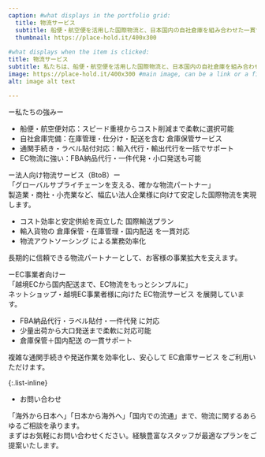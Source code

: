 ```yaml
---
caption: #what displays in the portfolio grid:
  title: 物流サービス
  subtitle: 船便・航空便を活用した国際物流と、日本国内の自社倉庫を組み合わせた一貫サービス
  thumbnail: https://place-hold.it/400x300
  
#what displays when the item is clicked:
title: 物流サービス
subtitle: 私たちは、船便・航空便を活用した国際物流と、日本国内の自社倉庫を組み合わせた一貫サービスを提供しています。法人企業様からEC事業[…]
image: https://place-hold.it/400x300 #main image, can be a link or a file in assets/img/portfolio
alt: image alt text

---
```

ー私たちの強みー
<div align="left">
<ul>
  <li>船便・航空便対応：スピード重視からコスト削減まで柔軟に選択可能</li>
  <li>自社倉庫完備：在庫管理・仕分け・配送を含む 倉庫保管サービス</li>
  <li>通関手続き・ラベル貼付対応：輸入代行・輸出代行を一括でサポート</li>
  <li>EC物流に強い：FBA納品代行・一件代発・小口発送も可能</li>
</ul>
</div>

ー法人向け物流サービス（BtoB）ー  
「グローバルサプライチェーンを支える、確かな物流パートナー」  
製造業・商社・小売業など、幅広い法人企業様に向けて安定した国際物流を実現します。  

<div align="left">
<ul>
  <li>コスト効率と安定供給を両立した 国際輸送プラン</li>
  <li>輸入貨物の 倉庫保管・在庫管理・国内配送 を一貫対応</li>
  <li>物流アウトソーシング による業務効率化</li>
</ul>
</div>

長期的に信頼できる物流パートナーとして、お客様の事業拡大を支えます。

ーEC事業者向けー  
「越境ECから国内配送まで、EC物流をもっとシンプルに」  
ネットショップ・越境EC事業者様に向けた EC物流サービス を展開しています。  

<div align="left">
<ul>
  <li>FBA納品代行・ラベル貼付・一件代発 に対応</li>
  <li>少量出荷から大口発送まで柔軟に対応可能</li>
  <li>倉庫保管＋国内配送 の一貫サポート</li>
</ul>
</div>

複雑な通関手続きや発送作業を効率化し、安心して EC倉庫サービス をご利用いただけます。

{:.list-inline} 
 - お問い合わせ

「海外から日本へ」「日本から海外へ」「国内での流通」まで、物流に関するあらゆるご相談を承ります。  
まずはお気軽にお問い合わせください。経験豊富なスタッフが最適なプランをご提案いたします。
